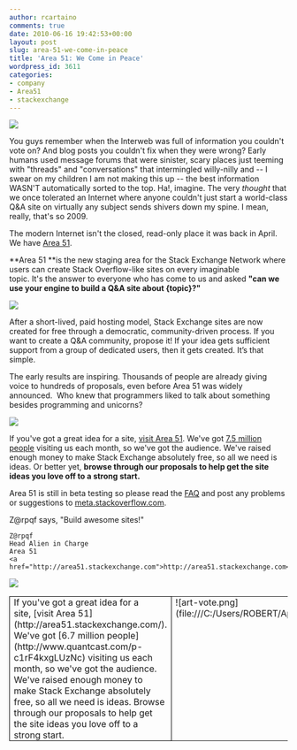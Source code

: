 ```yaml
---
author: rcartaino
comments: true
date: 2010-06-16 19:42:53+00:00
layout: post
slug: area-51-we-come-in-peace
title: 'Area 51: We Come in Peace'
wordpress_id: 3611
categories:
- company
- Area51
- stackexchange
---
```


[![](http://blog.stackoverflow.com/wp-content/uploads/Area-51-Banner1.png)](http://area51.stackexchange.com)

You guys remember when the Interweb was full of information you couldn't vote on? And blog posts you couldn't fix when they were wrong? Early humans used message forums that were sinister, scary places just teeming with "threads" and "conversations" that intermingled willy-nilly and -- I swear on my children I am not making this up -- the best information WASN'T automatically sorted to the top. Ha!, imagine. The very _thought_ that we once tolerated an Internet where anyone couldn't just start a world-class Q&A site on virtually any subject sends shivers down my spine. I mean, really, that's so 2009.

The modern Internet isn't the closed, read-only place it was back in April. We have [Area 51](http://area51.stackexchange.com).

**Area 51 **is the new staging area for the Stack Exchange Network where users can create Stack Overflow-like sites on every imaginable topic. It's the answer to everyone who has come to us and asked **"can we use your engine to build a Q&A site about {topic}?"**

![](/blog/images/wordpress/screen1.png)

After a short-lived, paid hosting model, Stack Exchange sites are now created for free through a democratic, community-driven process. If you want to create a Q&A community, propose it! If your idea gets sufficient support from a group of dedicated users, then it gets created. It’s that simple.

The early results are inspiring. Thousands of people are already giving voice to hundreds of proposals, even before Area 51 was widely announced.  Who knew that programmers liked to talk about something besides programming and unicorns?

![](/blog/images/wordpress/art-vote.png)

If you've got a great idea for a site, [visit Area 51](http://area51.stackexchange.com/). We've got [7.5 million people](http://www.quantcast.com/p-c1rF4kxgLUzNc) visiting us each month, so we've got the audience. We've raised enough money to make Stack Exchange absolutely free, so all we need is ideas. Or better yet, **browse through our proposals to help get the site ideas you love off to a strong start.**

Area 51 is still in beta testing so please read the [FAQ](http://area51.stackexchange.com/faq) and post any problems or suggestions to [meta.stackoverflow.com](http://meta.stackoverflow.com/).

Z@rpqf says, "Build awesome sites!"

    
    Z@rpqf
    Head Alien in Charge
    Area 51
    <a href="http://area51.stackexchange.com">http://area51.stackexchange.com</a>


![](/blog/images/wordpress/faq-header1.png)





<table cellpadding="0" cellspacing="0" style="border-collapse: collapse; border: medium none;" border="1" class="MsoTableGrid" >
<tbody >
<tr >

<td width="319" style="width: 239.4pt; border: 1pt solid black; padding: 0in 5.4pt;" valign="top" >If you've got a great idea for a site, [visit Area   51](http://area51.stackexchange.com/). We've got [6.7 million people](http://www.quantcast.com/p-c1rF4kxgLUzNc) visiting us   each month, so we've got the audience. We've raised enough money to make   Stack Exchange absolutely free, so all we need is ideas. Browse through our   proposals to help get the site ideas you love off to a strong start.
</td>

<td width="319" style="width: 239.4pt; padding: 0in 5.4pt;" valign="top" >![art-vote.png](file:///C:/Users/ROBERT/AppData/Local/Temp/msohtmlclip1/01/clip_image002.gif)
</td>
</tr>
</tbody>
</table>

